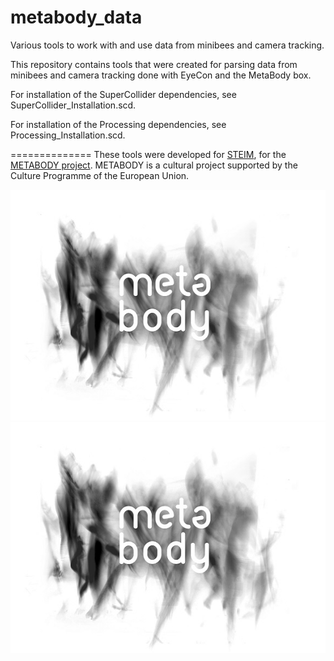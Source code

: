 metabody_data
=============

Various tools to work with and use data from minibees and camera tracking.

This repository contains tools that were created for parsing data from minibees and camera tracking done with EyeCon and the MetaBody box.

For installation of the SuperCollider dependencies, see SuperCollider_Installation.scd.

For installation of the Processing dependencies, see Processing_Installation.scd.

==============
These tools were developed for [STEIM](www.steim.org), for the [METABODY project](www.metabody.eu).
METABODY is a cultural project supported by the Culture Programme of the European Union.

![METABODY](https://github.com/sensestage/metabody_data/blob/master/META_logo_def_01-rp.jpg)
![EU LOGO](https://github.com/sensestage/metabody_data/blob/master/META_logo_def_01-rp.jpg)

